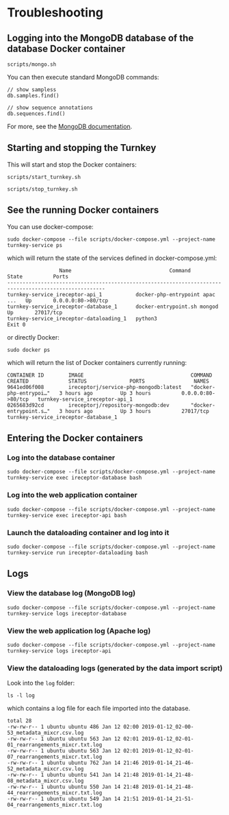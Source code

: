 # Troubleshooting

## Logging into the MongoDB database of the database Docker container
```
scripts/mongo.sh
```

You can then execute standard MongoDB commands:
```
// show sampless
db.samples.find()

// show sequence annotations
db.sequences.find()
```

For more, see the [MongoDB documentation](https://docs.mongodb.com/manual/tutorial/query-documents/).


## Starting and stopping the Turnkey
This will start and stop the Docker containers:
```
scripts/start_turnkey.sh
```
```
scripts/stop_turnkey.sh
```

## See the running Docker containers
You can use docker-compose:
```
sudo docker-compose --file scripts/docker-compose.yml --project-name turnkey-service ps
```
which will return the state of the services defined in docker-compose.yml:
```
                 Name                                Command               State          Ports       
------------------------------------------------------------------------------------------------------
turnkey-service_ireceptor-api_1           docker-php-entrypoint apac ...   Up       0.0.0.0:80->80/tcp
turnkey-service_ireceptor-database_1      docker-entrypoint.sh mongod      Up       27017/tcp         
turnkey-service_ireceptor-dataloading_1   python3                          Exit 0     
```

or directly Docker:
```
sudo docker ps
```
which will return the list of Docker containers currently running:
```
CONTAINER ID        IMAGE                                   COMMAND                  CREATED             STATUS              PORTS                NAMES
9641ed06f008        ireceptorj/service-php-mongodb:latest   "docker-php-entrypoi…"   3 hours ago         Up 3 hours          0.0.0.0:80->80/tcp   turnkey-service_ireceptor-api_1
0265683d92cd        ireceptorj/repository-mongodb:dev       "docker-entrypoint.s…"   3 hours ago         Up 3 hours          27017/tcp            turnkey-service_ireceptor-database_1
```

## Entering the Docker containers

### Log into the database container
```
sudo docker-compose --file scripts/docker-compose.yml --project-name turnkey-service exec ireceptor-database bash
```

### Log into the web application container
```
sudo docker-compose --file scripts/docker-compose.yml --project-name turnkey-service exec ireceptor-api bash
```

### Launch the dataloading container and log into it
```
sudo docker-compose --file scripts/docker-compose.yml --project-name turnkey-service run ireceptor-dataloading bash
```

## Logs

### View the database log (MongoDB log)
```
sudo docker-compose --file scripts/docker-compose.yml --project-name turnkey-service logs ireceptor-database
```

### View the web application log (Apache log)
```
sudo docker-compose --file scripts/docker-compose.yml --project-name turnkey-service logs ireceptor-api
```

### View the dataloading logs (generated by the data import script)
Look into the `log` folder:
```
ls -l log
```
which contains a log file for each file imported into the database.
```
total 28
-rw-rw-r-- 1 ubuntu ubuntu 486 Jan 12 02:00 2019-01-12_02-00-53_metadata_mixcr.csv.log
-rw-rw-r-- 1 ubuntu ubuntu 563 Jan 12 02:01 2019-01-12_02-01-01_rearrangements_mixcr.txt.log
-rw-rw-r-- 1 ubuntu ubuntu 563 Jan 12 02:01 2019-01-12_02-01-07_rearrangements_mixcr.txt.log
-rw-rw-r-- 1 ubuntu ubuntu 762 Jan 14 21:46 2019-01-14_21-46-52_metadata_mixcr.csv.log
-rw-rw-r-- 1 ubuntu ubuntu 541 Jan 14 21:48 2019-01-14_21-48-08_metadata_mixcr.csv.log
-rw-rw-r-- 1 ubuntu ubuntu 550 Jan 14 21:48 2019-01-14_21-48-44_rearrangements_mixcr.txt.log
-rw-rw-r-- 1 ubuntu ubuntu 549 Jan 14 21:51 2019-01-14_21-51-04_rearrangements_mixcr.txt.log
```
